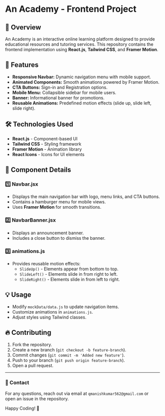# An Academy - Frontend Project

## 📌 Overview
An Academy is an interactive online learning platform designed to provide educational resources and tutoring services. This repository contains the frontend implementation using **React.js**, **Tailwind CSS**, and **Framer Motion**.

## 🚀 Features
- **Responsive Navbar:** Dynamic navigation menu with mobile support.
- **Animated Components:** Smooth animations powered by Framer Motion.
- **CTA Buttons:** Sign-in and Registration options.
- **Mobile Menu:** Collapsible sidebar for mobile users.
- **Banner:** Informational banner for promotions.
- **Reusable Animations:** Predefined motion effects (slide up, slide left, slide right).

## 🛠️ Technologies Used
- **React.js** - Component-based UI
- **Tailwind CSS** - Styling framework
- **Framer Motion** - Animation library
- **React Icons** - Icons for UI elements


## 📁 Component Details
### 1️⃣ Navbar.jsx
- Displays the main navigation bar with logo, menu links, and CTA buttons.
- Contains a hamburger menu for mobile views.
- Uses **Framer Motion** for smooth transitions.

### 2️⃣ NavbarBanner.jsx
- Displays an announcement banner.
- Includes a close button to dismiss the banner.

### 3️⃣ animations.js
- Provides reusable motion effects:
  - `SlideUp()` - Elements appear from bottom to top.
  - `SlideLeft()` - Elements slide in from right to left.
  - `SlideRight()` - Elements slide in from left to right.

## 💡 Usage
- Modify `mockData/data.js` to update navigation items.
- Customize animations in `animations.js`.
- Adjust styles using Tailwind classes.

## 🔥 Contributing
1. Fork the repository.
2. Create a new branch (`git checkout -b feature-branch`).
3. Commit changes (`git commit -m 'Added new feature'`).
4. Push to your branch (`git push origin feature-branch`).
5. Open a pull request.



---
### 📧 Contact
For any questions, reach out via email at `qmanishkumar562@gmail.com` or open an issue in the repository.

Happy Coding! 🚀

